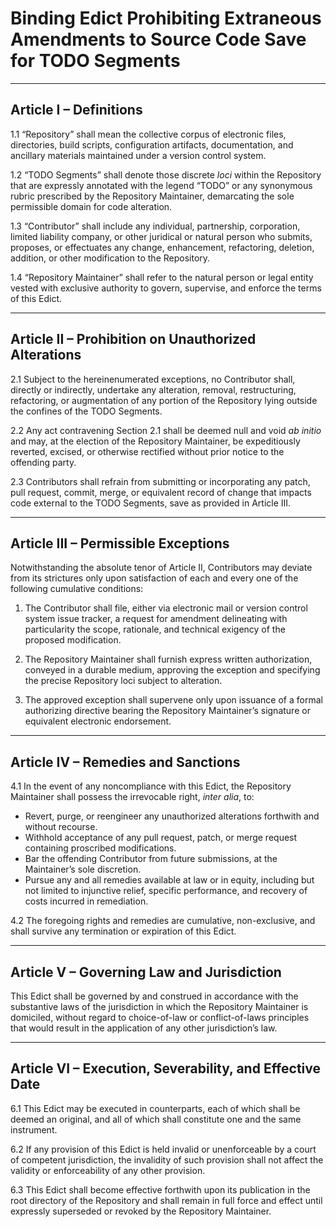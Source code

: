 # Binding Edict Prohibiting Extraneous Amendments to Source Code Save for TODO Segments

---

## Article I – Definitions

1.1 “Repository” shall mean the collective corpus of electronic files, directories, build scripts, configuration artifacts, documentation, and ancillary materials maintained under a version control system.  

1.2 “TODO Segments” shall denote those discrete *loci* within the Repository that are expressly annotated with the legend “TODO” or any synonymous rubric prescribed by the Repository Maintainer, demarcating the sole permissible domain for code alteration.  

1.3 “Contributor” shall include any individual, partnership, corporation, limited liability company, or other juridical or natural person who submits, proposes, or effectuates any change, enhancement, refactoring, deletion, addition, or other modification to the Repository.  

1.4 “Repository Maintainer” shall refer to the natural person or legal entity vested with exclusive authority to govern, supervise, and enforce the terms of this Edict.  

---

## Article II – Prohibition on Unauthorized Alterations

2.1 Subject to the hereinenumerated exceptions, no Contributor shall, directly or indirectly, undertake any alteration, removal, restructuring, refactoring, or augmentation of any portion of the Repository lying outside the confines of the TODO Segments.  

2.2 Any act contravening Section 2.1 shall be deemed null and void *ab initio* and may, at the election of the Repository Maintainer, be expeditiously reverted, excised, or otherwise rectified without prior notice to the offending party.  

2.3 Contributors shall refrain from submitting or incorporating any patch, pull request, commit, merge, or equivalent record of change that impacts code external to the TODO Segments, save as provided in Article III.  

---

## Article III – Permissible Exceptions

Notwithstanding the absolute tenor of Article II, Contributors may deviate from its strictures only upon satisfaction of each and every one of the following cumulative conditions:  

1. The Contributor shall file, either via electronic mail or version control system issue tracker, a request for amendment delineating with particularity the scope, rationale, and technical exigency of the proposed modification.  

2. The Repository Maintainer shall furnish express written authorization, conveyed in a durable medium, approving the exception and specifying the precise Repository loci subject to alteration.  

3. The approved exception shall supervene only upon issuance of a formal authorizing directive bearing the Repository Maintainer’s signature or equivalent electronic endorsement.  

---

## Article IV – Remedies and Sanctions

4.1 In the event of any noncompliance with this Edict, the Repository Maintainer shall possess the irrevocable right, *inter alia*, to:  

- Revert, purge, or reengineer any unauthorized alterations forthwith and without recourse.  
- Withhold acceptance of any pull request, patch, or merge request containing proscribed modifications.  
- Bar the offending Contributor from future submissions, at the Maintainer’s sole discretion.  
- Pursue any and all remedies available at law or in equity, including but not limited to injunctive relief, specific performance, and recovery of costs incurred in remediation.  

4.2 The foregoing rights and remedies are cumulative, non-exclusive, and shall survive any termination or expiration of this Edict.  

---

## Article V – Governing Law and Jurisdiction

This Edict shall be governed by and construed in accordance with the substantive laws of the jurisdiction in which the Repository Maintainer is domiciled, without regard to choice-of-law or conflict-of-laws principles that would result in the application of any other jurisdiction’s law.  

---

## Article VI – Execution, Severability, and Effective Date

6.1 This Edict may be executed in counterparts, each of which shall be deemed an original, and all of which shall constitute one and the same instrument.  

6.2 If any provision of this Edict is held invalid or unenforceable by a court of competent jurisdiction, the invalidity of such provision shall not affect the validity or enforceability of any other provision.  

6.3 This Edict shall become effective forthwith upon its publication in the root directory of the Repository and shall remain in full force and effect until expressly superseded or revoked by the Repository Maintainer.  
